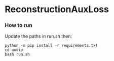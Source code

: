 # ReconstructionAuxLoss

### How to run
Update the paths in run.sh then:
```
python -m pip install -r requirements.txt
cd audio
bash run.sh
```